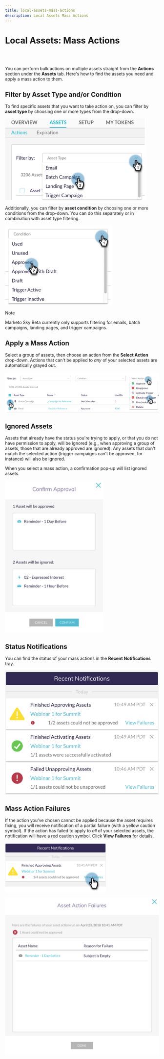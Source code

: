 ```yaml
---
title: local-assets-mass-actions
description: Local Assets Mass Actions
---
```


# Local Assets: Mass Actions
<br>&nbsp;

You can perform bulk actions on multiple assets straight from the **Actions** section under the **Assets** tab. Here's how to find the assets you need and apply a mass action to them.

## Filter by Asset Type and/or Condition

To find specific assets that you want to take action on, you can filter by **asset type** by choosing one or more types from the drop-down.

   ![Image One](/help/sky/assets/programs/local-assets-mass-actions/local-assets-mass-actions-1.png)

Additionally, you can filter by **asset condition** by choosing one or more conditions from the drop-down. You can do this separately or in combination with asset type filtering.

   ![Image Two](/help/sky/assets/programs/local-assets-mass-actions/local-assets-mass-actions-2.png)

>[!NOTE]
>
>Marketo Sky Beta currently only supports filtering for emails, batch campaigns, landing pages, and trigger campaigns.

## Apply a Mass Action

Select a group of assets, then choose an action from the **Select Action** drop-down. Actions that can't be applied to _any_ of your selected assets are automatically grayed out.

   ![Image Three](/help/sky/assets/programs/local-assets-mass-actions/local-assets-mass-actions-3.png)

## Ignored Assets

Assets that already have the status you're trying to apply, or that you do not have permission to apply, will be ignored (e.g., when approving a group of assets, those that are already approved are ignored). Any assets that don't match the selected action (trigger campaigns can't be approved, for instance) will also be ignored.

When you select a mass action, a confirmation pop-up will list ignored assets.

   ![Image Four](/help/sky/assets/programs/local-assets-mass-actions/local-assets-mass-actions-4.png)

## Status Notifications

You can find the status of your mass actions in the **Recent Notifications** tray.

   ![Image Five](/help/sky/assets/programs/local-assets-mass-actions/local-assets-mass-actions-5.png)

## Mass Action Failures

If the action you've chosen cannot be applied because the asset requires fixing, you will receive notification of a partial failure (with a yellow caution symbol). If the action has failed to apply to _all_ of your selected assets, the notification will have a red caution symbol. Click **View Failures** for details.

   ![Image Six](/help/sky/assets/programs/local-assets-mass-actions/local-assets-mass-actions-6.png)

   ![Image Seven](/help/sky/assets/programs/local-assets-mass-actions/local-assets-mass-actions-7.png)
